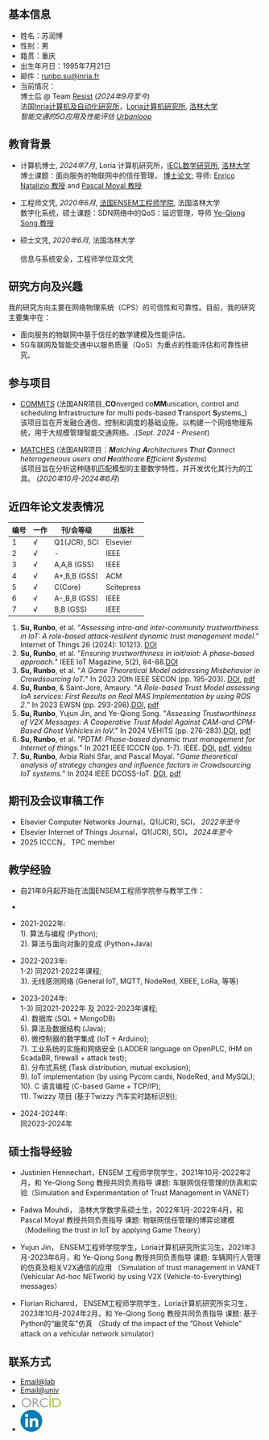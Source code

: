 ## 基本信息
- 姓名：苏润博         
- 性别：男
- 籍贯：重庆
- 出生年月日：1995年7月21日
- 邮件：[runbo.su@inria.fr](mailto:runbo.su@inria.fr) 
- 当前情况：
<br /> 博士后 @ Team [Resist](https://team.inria.fr/resist/) (_2024年9月至今_)
<br /> 法国[Inria计算机及自动化研究所](https://www.inria.fr/fr/centre-inria-universite-lorraine)，[Loria计算机研究所](https://www.loria.fr/fr/), [洛林大学](https://www.univ-lorraine.fr/)
<br /> _智能交通的5G应用及性能评估 [Urbanloop](https://urbanloop.fr/)_ 

## 教育背景
- 计算机博士, _2024年7月_, Loria 计算机研究所，[IECL数学研究所](https://iecl.univ-lorraine.fr/), [洛林大学](https://www.univ-lorraine.fr/)
<br />博士课题：面向服务的物联网中的信任管理， [博士论文](https://docnum.univ-lorraine.fr/public/DDOC_T_2024_0054_SU.pdf); 导师: [Enrico Natalizio 教授](https://www.tii.ae/team/prof-enrico-natalizio) and [Pascal Moyal 教授](https://iecl.univ-lorraine.fr/membre-iecl/moyal-pascal/) 

- 工程师文凭, _2020年6月_, [法国ENSEM工程师学院](https://ensem.univ-lorraine.fr/), 法国洛林大学 
<br /> 数字化系统，硕士课题：SDN网络中的QoS：延迟管理，导师 [Ye-Qiong Song 教授](https://members.loria.fr/YQSong/)     		

- 硕士文凭, _2020年6月_, 法国洛林大学 	
<br /> 信息与系统安全，工程师学位双文凭

## 研究方向及兴趣
我的研究方向主要在网络物理系统（CPS）的可信性和可靠性。目前，我的研究主要集中在：
- 面向服务的物联网中基于信任的数学建模及性能评估。
- 5G车联网及智能交通中以服务质量（QoS）为重点的性能评估和可靠性研究。
 			        		

<!-- - Intern. @ Team Simbiot (_Mar. 2020 - Sept. 2020_))
(-<br />  Loria, University of Lorraine) 
(-<br /> _QoS management in SDN (Software Defined Networking): Delay focused study_) -->
## 参与项目
- [COMMITS](https://commits.loria.fr/) (法国ANR项目_**CO**nverged co**MM**unication, control and scheduling **I**nfrastructure for multi pods-based **T**ransport **S**ystems_)
<br /> 该项目旨在开发融合通信、控制和调度的基础设施，以构建一个网络物理系统，用于大规模管理智能交通网络。.(_Sept. 2024 - Present_)

- [MATCHES](https://anr.fr/Project-ANR-18-CE40-0019) (法国ANR项目：_**M**atching **A**rchitectures **T**hat **C**onnect heterogeneous users and **H**ealthcare **E**fficient **S**ystems_)
<br /> 该项目旨在分析这种随机匹配模型的主要数学特性，并开发优化其行为的工具。 (_2020年10月-2024年6月_)

## 近四年论文发表情况

| 编号| 一作 | 刊/会等级  | 出版社 |
| ------------- | ------------- | ------------- | ------------- |
| 1| √  | Q1(JCR), SCI  | Elsevier |
| 2 | √  | -  | IEEE  |
| 3 | √  | A,A,B (GSS) | IEEE  |
| 4 | √  | A+,B,B (GSS)  | ACM  |
| 5 | √  | C(Core)  | Scitepress  |
| 6 | √  | A-,B,B (GSS) | IEEE  |
| 7 | √  | B,B (GSS) | IEEE  |

1. **Su, Runbo**, et al. "_Assessing intra-and inter-community trustworthiness in IoT: A role-based attack-resilient dynamic trust management model._" Internet of Things 26 (2024): 101213. [DOI](https://doi.org/10.1016/j.iot.2024.101213)
2. **Su, Runbo**, et al. "_Ensuring trustworthiness in ioit/aiot: A phase-based approach._" IEEE IoT Magazine, 5(2), 84-88.[DOI](https://doi.org/10.1109/IOTM.001.2100190)
3. **Su, Runbo**, et al. "_A Game Theoretical Model addressing Misbehavior in Crowdsourcing IoT._" In 2023 20th IEEE SECON (pp. 195-203). [DOI](https://doi.org/10.1109/SECON58729.2023.10287527), [pdf](https://hal.science/hal-04205286v1/document)
4. **Su, Runbo**, & Saint-Jore, Amaury. "_A Role-based Trust Model assessing IoA services: First Results on Real MAS Implementation by using ROS 2._" In 2023 EWSN (pp. 293-296).[DOI](https://dl.acm.org/doi/abs/10.5555/3639940.3639978), [pdf](https://hal.science/hal-04161463v1/file/EWSN23_WIP.pdf)
5. **Su, Runbo**, Yujun Jin, and Ye-Qiong Song. "_Assessing Trustworthiness of V2X Messages: A Cooperative Trust Model Against CAM-and CPM-Based Ghost Vehicles in IoV._" In 2024 VEHITS (pp. 276-283).[DOI](https://doi.org/10.5220/0012605200003702), [pdf](https://hal.science/hal-04453209v4/file/Vehist.pdf)
6. **Su, Runbo**, et al. "_PDTM: Phase-based dynamic trust management for Internet of things._" In 2021 IEEE ICCCN (pp. 1-7). IEEE. [DOI](https://doi.org/10.1109/ICCCN52240.2021.9522234), [pdf](https://hal.science/hal-03322831v1/file/Su-PDTM.pdf), [video](https://www.youtube.com/playlist?list=PLzIU1iYy4sJjPSz7HjvMLYme7z4D1E4KW)
7. **Su, Runbo**, Arbia Riahi Sfar, and Pascal Moyal. "_Game theoretical analysis of strategy changes and influence factors in Crowdsourcing IoT systems._" In 2024 IEEE DCOSS-IoT. [DOI](https://doi.org/10.1109/DCOSS-IoT61029.2024.00048), [pdf](https://hal.science/hal-04564953/document)

## 期刊及会议审稿工作
- Elsevier Computer Networks Journal，Q1(JCR), SCI，  _2022年至今_
- Elsevier Internet of Things Journal，Q1(JCR), SCI， _2024年至今_
- 2025 ICCCN， TPC member



## 教学经验

- 自21年9月起开始在法国ENSEM工程师学院参与教学工作：
-  
- 2021-2022年:
<br /> 1). 算法与编程 (Python); <br /> 2). 算法与面向对象的变成 (Python+Java)

- 2022-2023年: <br /> 1-2) 同2021-2022年课程; <br /> 3). 无线感测网络 (General IoT, MQTT, NodeRed, XBEE, LoRa, 等等)

- 2023-2024年: <br /> 1-3) 同2021-2022年 及 2022-2023年课程; <br /> 4). 数据库 (SQL + MongoDB)      <br /> 5). 算法及数据结构 (Java); <br /> 6). 微控制器的数字集成 (IoT + Arduino); <br /> 7). 工业系统的实施和网络安全 (LADDER language on OpenPLC, IHM on ScadaBR, firewall + attack test); <br /> 8). 分布式系统 (Task distribution, mutual exclusion); <br /> 9). IoT implementation (by using Pycom cards, NodeRed, and MySQL); <br /> 10). C 语言编程 (C-based Game + TCP/IP); <br /> 11). Twizzy 项目 (基于Twizzy 汽车实时路标识别);

- 2024-2024年: <br /> 同2023-2024年

## 硕士指导经验
- Justinien Hennechart，ENSEM 工程师学院学生，2021年10月-2022年2月，和 Ye-Qiong Song 教授共同负责指导
课题: 车联网信任管理的仿真和实验（Simulation and Experimentation of Trust Management in VANET）

- Fadwa Mouhdi， 洛林大学数学系硕士生，2022年1月-2022年4月，和 Pascal Moyal 教授共同负责指导
课题: 物联网信任管理的博弈论建模（Modelling the trust in IoT by applying Game Theory）

- Yujun Jin， ENSEM工程师学院学生，Loria计算机研究所实习生，2021年3月-2023年6月，和 Ye-Qiong Song 教授共同负责指导
课题: 车辆网行人管理的仿真及相关V2X通信的应用 （Simulation of trust management in VANET (Vehicular Ad-hoc NETwork) by using
V2X (Vehicle-to-Everything) messages）

- Florian Richanrd， ENSEM工程师学院学生，Loria计算机研究所实习生，2023年10月-2024年2月，和 Ye-Qiong Song 教授共同负责指导
课题: 基于Python的“幽灵车”仿真 （Study of the impact of the ”Ghost Vehicle” attack on a vehicular network simulator）



## 联系方式
- [Email@lab](mailto:runbo.su@inria.fr) 
- [Email@univ](mailto:runbo.su@univ-lorraine.fr) 
- [![](/image/orcid_resized2.png)](https://orcid.org/0000-0001-5116-8207)
- [![](/image/linkedin_reresized4.jpg)](https://www.linkedin.com/in/runbo-su-ab32a3151/)






